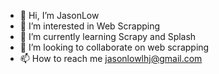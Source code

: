 - 👋 Hi, I’m JasonLow
- 👀 I’m interested in Web Scrapping 
- 🌱 I’m currently learning Scrapy and Splash
- 💞️ I’m looking to collaborate on web scrapping
- 📫 How to reach me jasonlowlhj@gmail.com

<!---
ajento20/ajento20 is a ✨ special ✨ repository because its `README.md` (this file) appears on your GitHub profile.
You can click the Preview link to take a look at your changes.
--->
